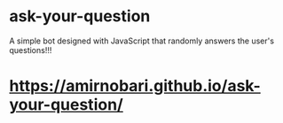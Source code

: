 # ask-your-question
A simple bot designed with JavaScript that randomly answers the user's questions!!!

# https://amirnobari.github.io/ask-your-question/

